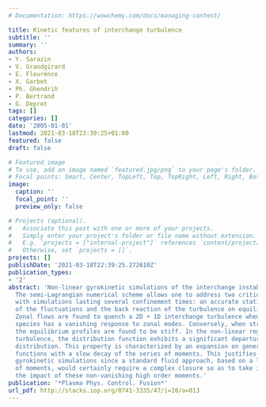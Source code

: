 ```yaml
---
# Documentation: https://wowchemy.com/docs/managing-content/

title: Kinetic features of interchange turbulence
subtitle: ''
summary: ''
authors:
- Y. Sarazin
- V. Grandgirard
- E. Fleurence
- X. Garbet
- Ph. Ghendrih
- P. Bertrand
- G. Depret
tags: []
categories: []
date: '2005-01-01'
lastmod: 2021-03-18T23:39:25+01:00
featured: false
draft: false

# Featured image
# To use, add an image named `featured.jpg/png` to your page's folder.
# Focal points: Smart, Center, TopLeft, Top, TopRight, Left, Right, BottomLeft, Bottom, BottomRight.
image:
  caption: ''
  focal_point: ''
  preview_only: false

# Projects (optional).
#   Associate this post with one or more of your projects.
#   Simply enter your project's folder or file name without extension.
#   E.g. `projects = ["internal-project"]` references `content/project/deep-learning/index.md`.
#   Otherwise, set `projects = []`.
projects: []
publishDate: '2021-03-18T22:39:25.272610Z'
publication_types:
- '2'
abstract: 'Non-linear gyrokinetic simulations of the interchange instability are discussed.
  The semi-Lagrangian numerical scheme allows one to address two critical points achieved
  with simulations lasting several confinement times: an accurate statistical analysis
  of the fluctuations and the back reaction of the turbulence on equilibrium profiles.
  Zonal flows are found to quench a 2D + 1D interchange turbulence when one of the
  species has a vanishing response to zonal modes. Conversely, when streamers dominate,
  the equilibrium profiles are found to be stiff. In the non-linear regime and steady-state
  turbulence, the distribution function exhibits a significant departure from a Maxwellian
  distribution. This property is characterized by an expansion on generalized Laguerre
  functions with a slow decay of the series of moments. This justifies the use of
  gyrokinetic simulations since a standard fluid approach, based on a limited number
  of moments, would certainly require a complex closure so as to take into account
  the impact of these non-vanishing high order moments.'
publication: '*Plasma Phys. Control. Fusion*'
url_pdf: http://stacks.iop.org/0741-3335/47/i=10/a=013
---
```

